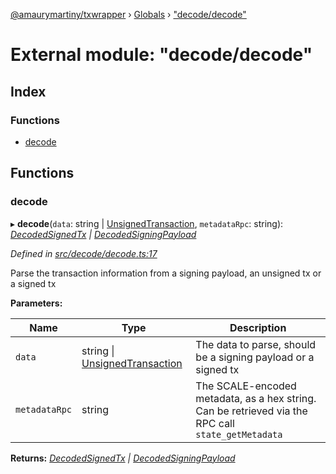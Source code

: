 [@amaurymartiny/txwrapper](../README.md) › [Globals](../globals.md) › ["decode/decode"](_decode_decode_.md)

# External module: "decode/decode"

## Index

### Functions

* [decode](_decode_decode_.md#decode)

## Functions

###  decode

▸ **decode**(`data`: string | [UnsignedTransaction](../interfaces/_balancetransfer_.unsignedtransaction.md), `metadataRpc`: string): *[DecodedSignedTx](_decode_decodesignedtx_.md#decodedsignedtx) | [DecodedSigningPayload](_decode_decodesigningpayload_.md#decodedsigningpayload)*

*Defined in [src/decode/decode.ts:17](https://github.com/amaurymartiny/polkadotjs-wrapper/blob/e82c558/src/decode/decode.ts#L17)*

Parse the transaction information from a signing payload, an unsigned tx or
a signed tx

**Parameters:**

Name | Type | Description |
------ | ------ | ------ |
`data` | string &#124; [UnsignedTransaction](../interfaces/_balancetransfer_.unsignedtransaction.md) | The data to parse, should be a signing payload or a signed tx |
`metadataRpc` | string | The SCALE-encoded metadata, as a hex string. Can be retrieved via the RPC call `state_getMetadata`  |

**Returns:** *[DecodedSignedTx](_decode_decodesignedtx_.md#decodedsignedtx) | [DecodedSigningPayload](_decode_decodesigningpayload_.md#decodedsigningpayload)*
